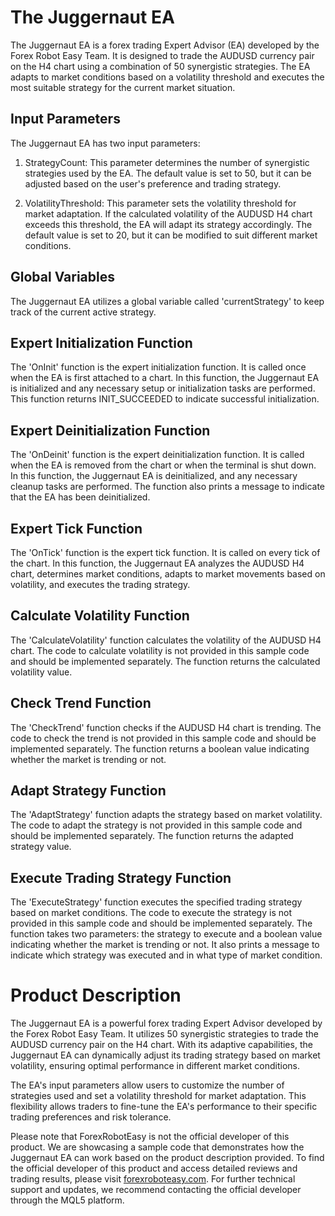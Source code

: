# The Juggernaut EA

The Juggernaut EA is a forex trading Expert Advisor (EA) developed by the Forex Robot Easy Team. It is designed to trade the AUDUSD currency pair on the H4 chart using a combination of 50 synergistic strategies. The EA adapts to market conditions based on a volatility threshold and executes the most suitable strategy for the current market situation.

## Input Parameters

The Juggernaut EA has two input parameters:

1. StrategyCount: This parameter determines the number of synergistic strategies used by the EA. The default value is set to 50, but it can be adjusted based on the user's preference and trading strategy.

2. VolatilityThreshold: This parameter sets the volatility threshold for market adaptation. If the calculated volatility of the AUDUSD H4 chart exceeds this threshold, the EA will adapt its strategy accordingly. The default value is set to 20, but it can be modified to suit different market conditions.

## Global Variables

The Juggernaut EA utilizes a global variable called 'currentStrategy' to keep track of the current active strategy.

## Expert Initialization Function

The 'OnInit' function is the expert initialization function. It is called once when the EA is first attached to a chart. In this function, the Juggernaut EA is initialized and any necessary setup or initialization tasks are performed. This function returns INIT_SUCCEEDED to indicate successful initialization.

## Expert Deinitialization Function

The 'OnDeinit' function is the expert deinitialization function. It is called when the EA is removed from the chart or when the terminal is shut down. In this function, the Juggernaut EA is deinitialized, and any necessary cleanup tasks are performed. The function also prints a message to indicate that the EA has been deinitialized.

## Expert Tick Function

The 'OnTick' function is the expert tick function. It is called on every tick of the chart. In this function, the Juggernaut EA analyzes the AUDUSD H4 chart, determines market conditions, adapts to market movements based on volatility, and executes the trading strategy.

## Calculate Volatility Function

The 'CalculateVolatility' function calculates the volatility of the AUDUSD H4 chart. The code to calculate volatility is not provided in this sample code and should be implemented separately. The function returns the calculated volatility value.

## Check Trend Function

The 'CheckTrend' function checks if the AUDUSD H4 chart is trending. The code to check the trend is not provided in this sample code and should be implemented separately. The function returns a boolean value indicating whether the market is trending or not.

## Adapt Strategy Function

The 'AdaptStrategy' function adapts the strategy based on market volatility. The code to adapt the strategy is not provided in this sample code and should be implemented separately. The function returns the adapted strategy value.

## Execute Trading Strategy Function

The 'ExecuteStrategy' function executes the specified trading strategy based on market conditions. The code to execute the strategy is not provided in this sample code and should be implemented separately. The function takes two parameters: the strategy to execute and a boolean value indicating whether the market is trending or not. It also prints a message to indicate which strategy was executed and in what type of market condition.

# Product Description

The Juggernaut EA is a powerful forex trading Expert Advisor developed by the Forex Robot Easy Team. It utilizes 50 synergistic strategies to trade the AUDUSD currency pair on the H4 chart. With its adaptive capabilities, the Juggernaut EA can dynamically adjust its trading strategy based on market volatility, ensuring optimal performance in different market conditions.

The EA's input parameters allow users to customize the number of strategies used and set a volatility threshold for market adaptation. This flexibility allows traders to fine-tune the EA's performance to their specific trading preferences and risk tolerance.

Please note that ForexRobotEasy is not the official developer of this product. We are showcasing a sample code that demonstrates how the Juggernaut EA can work based on the product description provided. To find the official developer of this product and access detailed reviews and trading results, please visit [forexroboteasy.com](https://forexroboteasy.com/forex-robot-review/juggernaut-ea-review-50-strategy-forex-software-for-audusd-h4/). For further technical support and updates, we recommend contacting the official developer through the MQL5 platform.
